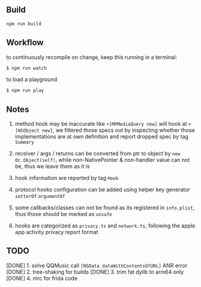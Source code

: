 ## Build

```sh
npm run build
```

## Workflow

to continuously recompile on change, keep this running in a terminal:

```sh
$ npm run watch
```

to load a playground

```sh
$ npm run play
```

## Notes

1. method hook may be inaccurate like `+[MPMediaQuery new]` will hook at `+[NSObject new]`, we filtered those specs out by inspecting whether those
   implementations are at own definition and report dropped spec by tag `Summary`

2. receiver / args / returns can be converted from ptr to object by `new Oc.Object(self)`, while non-NativePointer & non-handler value can not be, thus we leave them as it is

3. hook information are reported by tag `Hook`

4. protocol hooks configuration can be added using helper key generator `setterOf` `argumentOf`

5. some callbacks/classes can not be found as its registered in `info.plist`, thus those should be marked as `unsafe`

6. hooks are categorized as `privacy.ts` and `network.ts`, following the apple app activity privacy report format

## TODO

[DONE] 1. solve QQMusic call `[NSData dataWithContentsOfURL]` ANR error
[DONE] 2. tree-shaking for builds
[DONE] 3. trim fat dylib to arm64 only
[DONE] 4. mrc for frida code
